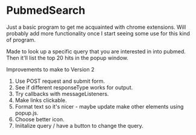 # PubmedSearch
Just a basic program to get me acquainted with chrome extensions. Will probably add more functionality once I start seeing
some use for this kind of program. 

Made to look up a specific query that you are interested in into pubmed. Then it'll list the top 20 hits in the popup window.

Improvements to make to Version 2
1. Use POST request and submit form.
2. See if different responseType works for output. 
3. Try callbacks with messageListeners.
4. Make links clickable.
5. Format text so it's nicer - maybe update make other elements using popup.js.
6. Choose better icon.
7. Iniitalize query / have a button to change the query. 
